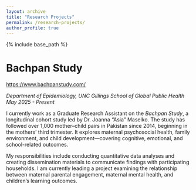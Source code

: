 ```yaml
---
layout: archive
title: "Research Projects"
permalink: /research-projects/
author_profile: true
---
```


{% include base_path %}

# Bachpan Study
https://www.bachpanstudy.com/

*Department of Epidemiology, UNC Gillings School of Global Public Health*
*May 2025 - Present*

I currently work as a Graduate Research Assistant on the _Bachpan Study_, a longitudinal cohort study led by Dr. Joanna “Asia” Maselko. The study has followed over 1,000 mother–child pairs in Pakistan since 2014, beginning in the mothers’ third trimester. It explores maternal psychosocial health, family environment, and child development—covering cognitive, emotional, and school-related outcomes.  

My responsibilities include conducting quantitative data analyses and creating dissemination materials to communicate findings with participating households. I am currently leading a project examining the relationship between maternal parental engagement, maternal mental health, and children’s learning outcomes.
